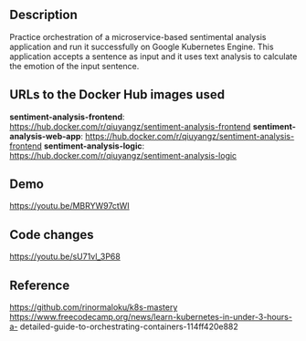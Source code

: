 ## Description
Practice orchestration of a microservice-based sentimental analysis application and run it successfully on Google Kubernetes Engine. This application accepts a sentence as input and it uses text analysis to calculate the emotion of the input sentence.
  

## URLs to the Docker Hub images used 
**sentiment-analysis-frontend**:  https://hub.docker.com/r/qiuyangz/sentiment-analysis-frontend
**sentiment-analysis-web-app**: https://hub.docker.com/r/qiuyangz/sentiment-analysis-frontend
**sentiment-analysis-logic**: https://hub.docker.com/r/qiuyangz/sentiment-analysis-logic

## Demo
https://youtu.be/MBRYW97ctWI

## Code changes
https://youtu.be/sU71vl_3P68

## Reference
https://github.com/rinormaloku/k8s-mastery
https://www.freecodecamp.org/news/learn-kubernetes-in-under-3-hours-a- detailed-guide-to-orchestrating-containers-114ff420e882